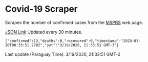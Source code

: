 # Covid-19 Scraper

Scrapes the number of confirmed cases from the [MSPBS](https://www.mspbs.gov.py/covid-19.php) web page.

[JSON Link](https://jmayalag.github.io/covid19-scrape/cases.json)
Updated every 30 minutes.
```
{"confirmed":13,"deaths":0,"recovered":0,"timestamp":"2020-03-20T00:33:51.278Z","pyt":"3/19/2020, 21:33:51 GMT-3"}
```
Last update (Paraguay Time): 3/19/2020, 21:33:51 GMT-3